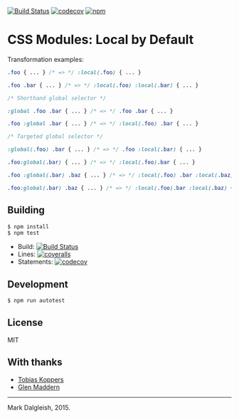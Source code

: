 [![Build Status][ci-img]][ci] [![codecov][codecov-img]][codecov] [![npm][npm-img]][npm]

# CSS Modules: Local by Default

Transformation examples:

```css
.foo { ... } /* => */ :local(.foo) { ... }

.foo .bar { ... } /* => */ :local(.foo) :local(.bar) { ... }

/* Shorthand global selector */

:global .foo .bar { ... } /* => */ .foo .bar { ... }

.foo :global .bar { ... } /* => */ :local(.foo) .bar { ... }

/* Targeted global selector */

:global(.foo) .bar { ... } /* => */ .foo :local(.bar) { ... }

.foo:global(.bar) { ... } /* => */ :local(.foo).bar { ... }

.foo :global(.bar) .baz { ... } /* => */ :local(.foo) .bar :local(.baz) { ... }

.foo:global(.bar) .baz { ... } /* => */ :local(.foo).bar :local(.baz) { ... }
```

## Building

```bash
$ npm install
$ npm test
```

 - Build: [![Build Status][ci-img]][ci]
 - Lines: [![coveralls][coveralls-img]][coveralls]
 - Statements: [![codecov][codecov-img]][codecov]

## Development

```bash
$ npm run autotest
```

## License

MIT

## With thanks

 - [Tobias Koppers](https://github.com/sokra)
 - [Glen Maddern](https://github.com/geelen)

---
Mark Dalgleish, 2015.

[ci-img]:        https://img.shields.io/travis/css-modules/postcss-modules-local-by-default/master.svg?style=flat-square
[ci]:            https://travis-ci.org/css-modules/postcss-modules-local-by-default
[npm-img]:       https://img.shields.io/npm/v/postcss-modules-local-by-default.svg?style=flat-square
[npm]:           https://www.npmjs.com/package/postcss-modules-local-by-default
[coveralls-img]: https://img.shields.io/coveralls/css-modules/postcss-modules-local-by-default/master.svg?style=flat-square
[coveralls]:     https://coveralls.io/r/css-modules/postcss-modules-local-by-default?branch=master
[codecov-img]:   https://img.shields.io/codecov/c/github/css-modules/postcss-modules-local-by-default/master.svg?style=flat-square
[codecov]:       https://codecov.io/github/css-modules/postcss-modules-local-by-default?branch=master
